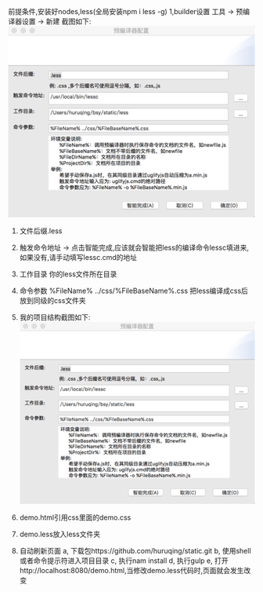 前提条件,安装好nodes,less(全局安装npm i less -g)
1,builder设置 工具 -> 预编译器设置 -> 新建 截图如下:
![less设置](images/less.png)
1) 文件后缀.less
2) 触发命令地址 -> 点击智能完成,应该就会智能把less的编译命令lessc填进来,如果没有,请手动填写lessc.cmd的地址
2) 工作目录 你的less文件所在目录
3) 命令参数 %FileName% ../css/%FileBaseName%.css 把less编译成css后放到同级的css文件夹


4) 我的项目结构截图如下:
![目录结构](images/project.png)

1) demo.html引用css里面的demo.css
2) demo.less放入less文件夹


5) 自动刷新页面
a, 下载包https://github.com/huruqing/static.git
b, 使用shell或者命令提示符进入项目目录
c, 执行nam install
d, 执行gulp
e, 打开http://localhost:8080/demo.html,当修改demo.less代码时,页面就会发生改变


